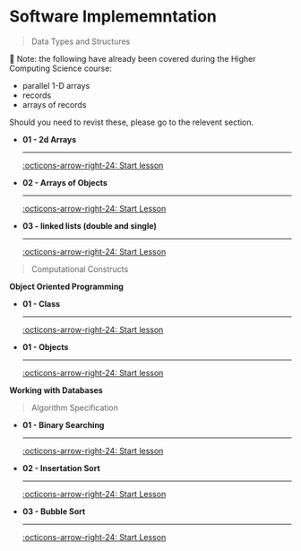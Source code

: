 # Software Implememntation

> Data Types and Structures

🚨 Note: the following have already been covered during the Higher Computing Science course:

* parallel 1-D arrays
* records
* arrays of records

Should you need to revist these, please go to the relevent section.

<div class="grid cards" markdown>

-   __01 - 2d Arrays__ 

    ---

    [:octicons-arrow-right-24: Start lesson](7.1_2d_Arrays.md)

-   __02 - Arrays of Objects__

    ---

    [:octicons-arrow-right-24: Start Lesson](#)

-   __03 - linked lists (double and single)__

    ---

    [:octicons-arrow-right-24: Start Lesson](#)

</div>

> Computational Constructs

__Object Oriented Programming__

<div class="grid cards" markdown>

-   __01 - Class__ 

    ---

    [:octicons-arrow-right-24: Start lesson](7.7_OOP_Class.md)

-   __01 - Objects__ 

    ---

    [:octicons-arrow-right-24: Start lesson](7.4_OOP_Object.md)

</div>

__Working with Databases__


> Algorithm Specification

<div class="grid cards" markdown>

-   __01 - Binary Searching__ 

    ---

    [:octicons-arrow-right-24: Start lesson](#)

-   __02 - Insertation Sort__

    ---

    [:octicons-arrow-right-24: Start Lesson](7.15_Insertation_Sort.md)

-   __03 - Bubble Sort__

    ---

    [:octicons-arrow-right-24: Start Lesson](#)

</div>

